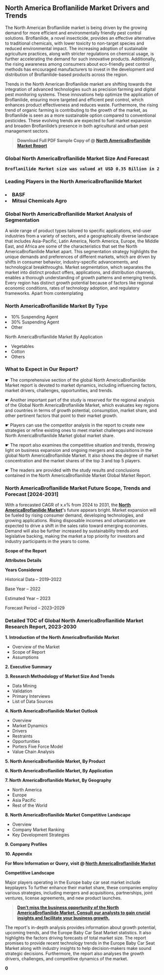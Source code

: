 <p> <h2>North America Broflanilide Market Drivers and Trends</h2><p>The North American Broflanilide market is being driven by the growing demand for more efficient and environmentally friendly pest control solutions. Broflanilide, a novel insecticide, provides an effective alternative to traditional chemicals, with lower toxicity to non-target species and reduced environmental impact. The increasing adoption of sustainable agriculture practices, along with stricter regulations on chemical usage, is further accelerating the demand for such innovative products. Additionally, the rising awareness among consumers about eco-friendly pest control methods has encouraged manufacturers to invest in the development and distribution of Broflanilide-based products across the region.</p><p>Trends in the North American Broflanilide market are shifting towards the integration of advanced technologies such as precision farming and digital pest monitoring systems. These innovations help optimize the application of Broflanilide, ensuring more targeted and efficient pest control, which enhances product effectiveness and reduces waste. Furthermore, the rising trend of organic farming is contributing to the growth of the market, as Broflanilide is seen as a more sustainable option compared to conventional pesticides. These evolving trends are expected to fuel market expansion and broaden Broflanilide’s presence in both agricultural and urban pest management sectors.</p></p><blockquote id="" class=""><strong>Download Full PDF Sample Copy of @&nbsp;<a href="https://www.verifiedmarketreports.com/download-sample/?rid=760564&utm_source=GitHub-Jan&utm_medium=262" target="_blank">North AmericaBroflanilide Market Report</a>&nbsp;&nbsp;</strong></blockquote><h3 id="" class=""><strong>Global&nbsp;North AmericaBroflanilide Market Size And Forecast</strong></h3><pre class="reader-text-block__code-block"><strong>Broflanilide Market size was valued at USD 0.35 Billion in 2022 and is projected to reach USD 0.75 Billion by 2030, growing at a CAGR of 10.3% from 2024 to 2030.</strong></pre><h3 id="" class="">Leading Players in the&nbsp;North AmericaBroflanilide Market</h3><h3 class=""></Li><Li>BASF</Li><Li> Mitsui Chemicals Agro</h3><h3 id="" class="">Global&nbsp;North AmericaBroflanilide Market Analysis of Segmentation</h3><p id="" class="">A wide range of product types tailored to specific applications, end-user industries from a variety of sectors, and a geographically diverse landscape that includes Asia-Pacific, Latin America, North America, Europe, the Middle East, and Africa are some of the characteristics that set the North AmericaBroflanilide Market apart. This segmentation strategy highlights the unique demands and preferences of different markets, which are driven by shifts in consumer behavior, industry-specific advancements, and technological breakthroughs. Market segmentation, which separates the market into distinct product offers, applications, and distribution channels, enables a thorough understanding of growth patterns and emerging trends. Every region has distinct growth potential because of factors like regional economic conditions, rates of technology adoption, and regulatory frameworks. Apart from contemplating</p><h3 id="" class="">North AmericaBroflanilide Market&nbsp;By Type</h3><p></Li><Li>10% Suspending Agent</Li><Li> 30% Suspending Agent</Li><Li> Other</p><div class="" data-test-id=""><p>North AmericaBroflanilide Market&nbsp;By Application</p></div><p class=""></Li><Li>Vegetables</Li><Li> Cotton</Li><Li> Others</p><div class="" data-test-id=""><h3><span class="">What to Expect in Our Report?</span></h3></div><div class="" data-test-id=""><p><span class="">☛ The comprehensive section of the global North AmericaBroflanilide Market report is devoted to market dynamics, including influencing factors, market drivers, challenges, opportunities, and trends.</span></p></div><div class="" data-test-id=""><p><span class="">☛ Another important part of the study is reserved for the regional analysis of the Global North AmericaBroflanilide Market, which evaluates key regions and countries in terms of growth potential, consumption, market share, and other pertinent factors that point to their market growth.</span></p></div><div class="" data-test-id=""><p><span class="">☛ Players can use the competitor analysis in the report to create new strategies or refine existing ones to meet market challenges and increase North AmericaBroflanilide Market global market share.</span></p></div><div class="" data-test-id=""><p><span class="">☛ The report also examines the competitive situation and trends, throwing light on business expansion and ongoing mergers and acquisitions in the global North AmericaBroflanilide Market. It also shows the degree of market concentration and the market shares of the top 3 and top 5 players.</span></p></div><div class="" data-test-id=""><p><span class="">☛ The readers are provided with the study results and conclusions contained in the North AmericaBroflanilide Market Global Market Report.</span></p></div><div class="" data-test-id=""><h3><span class="">North AmericaBroflanilide Market Future Scope, Trends and Forecast [2024-2031]</span></h3></div><div class="" data-test-id=""><p><span class="">With a forecasted CAGR of x.x% from 2024 to 2031, the <strong><a href="https://www.verifiedmarketreports.com/download-sample/?rid=760564&utm_source=GitHub-Jan&utm_medium=262" target="_blank">North AmericaBroflanilide Market</a>'</strong>s future appears bright. Market expansion will be fueled by rising consumer demand, developing technologies, and growing applications. Rising disposable incomes and urbanization are expected to drive a shift in the sales ratio toward emerging economies. Demand will also be further increased by sustainability trends and legislative backing, making the market a top priority for investors and industry participants in the years to come.</span></p><p id="ember66" class="ember-view reader-text-block__paragraph"><strong>Scope of the Report</strong></p><p id="ember67" class="ember-view reader-text-block__paragraph"><strong>Attributes Details</strong></p><p id="ember68" class="ember-view reader-text-block__paragraph"><strong>Years Considered</strong></p><p id="ember69" class="ember-view reader-text-block__paragraph">Historical Data &ndash; 2019&ndash;2022</p><p id="ember70" class="ember-view reader-text-block__paragraph">Base Year &ndash; 2022</p><p id="ember71" class="ember-view reader-text-block__paragraph">Estimated Year &ndash; 2023</p><p id="ember72" class="ember-view reader-text-block__paragraph">Forecast Period &ndash; 2023&ndash;2029</p></div><h3 id="" class="">Detailed TOC of Global North AmericaBroflanilide Market Research Report, 2023-2030</h3><p id="" class=""><strong>1. Introduction of the North AmericaBroflanilide Market</strong></p><ul><li>Overview of the Market</li><li>Scope of Report</li><li>Assumptions</li></ul><p id="" class=""><strong>2. Executive Summary</strong></p><p id="" class=""><strong>3. Research Methodology of Market Size And Trends</strong></p><ul><li>Data Mining</li><li>Validation</li><li>Primary Interviews</li><li>List of Data Sources</li></ul><p id="" class=""><strong>4. North AmericaBroflanilide Market Outlook</strong></p><ul><li>Overview</li><li>Market Dynamics</li><li>Drivers</li><li>Restraints</li><li>Opportunities</li><li>Porters Five Force Model</li><li>Value Chain Analysis</li></ul><p id="" class=""><strong>5. North AmericaBroflanilide Market, By Product</strong></p><p id="" class=""><strong>6. North AmericaBroflanilide Market, By Application</strong></p><p id="" class=""><strong>7. North AmericaBroflanilide Market, By Geography</strong></p><ul><li>North America</li><li>Europe</li><li>Asia Pacific</li><li>Rest of the World</li></ul><p id="" class=""><strong>8. North AmericaBroflanilide Market Competitive Landscape</strong></p><ul><li>Overview</li><li>Company Market Ranking</li><li>Key Development Strategies</li></ul><p id="" class=""><strong>9. Company Profiles</strong></p><p id="" class=""><strong>10. Appendix</strong></p><p><strong>For More Information or Query, visit&nbsp;@ <a href="https://www.verifiedmarketreports.com/product/broflanilide-market/" target="_blank">North AmericaBroflanilide Market</a></strong></p><p id="ember61" class="ember-view reader-text-block__paragraph"><strong>Competitive Landscape</strong></p><p id="ember62" class="ember-view reader-text-block__paragraph">Major players operating in the Europe baby car seat market include keyplayers To further enhance their market share, these companies employ various strategies, including mergers and acquisitions, partnerships, joint ventures, license agreements, and new product launches.</p><blockquote id="ember63" class="ember-view reader-text-block__blockquote"><strong><a href="https://www.verifiedmarketreports.com/download-sample/?rid=760564&utm_source=GitHub-Jan&utm_medium=262" target="_blank">Don&rsquo;t miss the business opportunity of the North AmericaBroflanilide Market. Consult our analysts to gain crucial insights and facilitate your business growth.</a></strong></blockquote><p id="ember64" class="ember-view reader-text-block__paragraph">The report's in-depth analysis provides information about growth potential, upcoming trends, and the Europe Baby Car Seat Market statistics. It also highlights the factors driving forecasts of total market size. The report promises to provide recent technology trends in the Europe Baby Car Seat Market along with industry insights to help decision-makers make sound strategic decisions. Furthermore, the report also analyses the growth drivers, challenges, and competitive dynamics of the market.</p><p class="ember-view reader-text-block__paragraph"><strong>0</strong></p>

